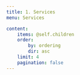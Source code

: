```yaml
---
title: 1. Services
menu: Services

content:
    items: @self.children
    order:
        by: ordering
        dir: asc
    limit: 4
    pagination: false
---
```


